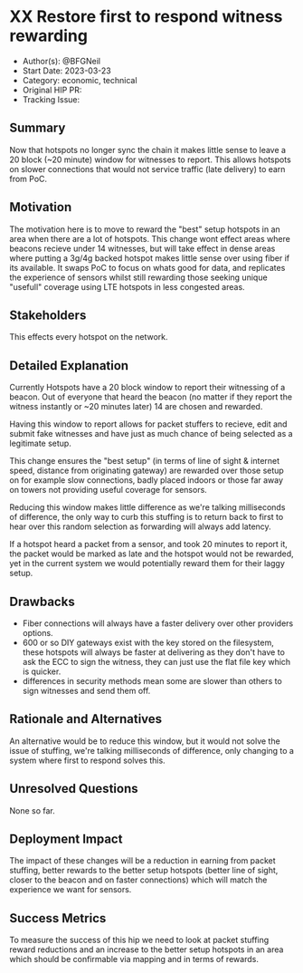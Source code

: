 # XX Restore first to respond witness rewarding

- Author(s): @BFGNeil
- Start Date: 2023-03-23 <!-- fill me in with today's date, YYYY-MM-DD -->
- Category: economic, technical
- Original HIP PR: <!-- leave this empty; maintainer will fill in ID of this pull request -->
- Tracking Issue: <!-- leave this empty; maintainer will create a discussion issue -->

## Summary

Now that hotspots no longer sync the chain it makes little sense to leave a 20 block (~20 minute)
window for witnesses to report. This allows hotspots on slower connections that would not service
traffic (late delivery) to earn from PoC.

## Motivation

The motivation here is to move to reward the "best" setup hotspots in an area when there are a lot
of hotspots. This change wont effect areas where beacons recieve under 14 witnesses, but will take
effect in dense areas where putting a 3g/4g backed hotspot makes little sense over using fiber if
its available. It swaps PoC to focus on whats good for data, and replicates the experience of
sensors whilst still rewarding those seeking unique "usefull" coverage using LTE hotspots in less
congested areas.

## Stakeholders

This effects every hotspot on the network.

## Detailed Explanation

Currently Hotspots have a 20 block window to report their witnessing of a beacon. Out of everyone
that heard the beacon (no matter if they report the witness instantly or ~20 minutes later) 14 are
chosen and rewarded.

Having this window to report allows for packet stuffers to recieve, edit and submit fake witnesses
and have just as much chance of being selected as a legitimate setup.

This change ensures the "best setup" (in terms of line of sight & internet speed, distance from
originating gateway) are rewarded over those setup on for example slow connections, badly placed
indoors or those far away on towers not providing useful coverage for sensors.

Reducing this window makes little difference as we're talking milliseconds of difference, the only
way to curb this stuffing is to return back to first to hear over this random selection as
forwarding will always add latency.

If a hotspot heard a packet from a sensor, and took 20 minutes to report it, the packet would be
marked as late and the hotspot would not be rewarded, yet in the current system we would potentially
reward them for their laggy setup.

## Drawbacks

- Fiber connections will always have a faster delivery over other providers options.
- 600 or so DIY gateways exist with the key stored on the filesystem, these hotspots will always be
  faster at delivering as they don't have to ask the ECC to sign the witness, they can just use the
  flat file key which is quicker.
- differences in security methods mean some are slower than others to sign witnesses and send them
  off.

## Rationale and Alternatives

An alternative would be to reduce this window, but it would not solve the issue of stuffing, we're
talking milliseconds of difference, only changing to a system where first to respond solves this.

## Unresolved Questions

None so far.

## Deployment Impact

The impact of these changes will be a reduction in earning from packet stuffing, better rewards to
the better setup hotspots (better line of sight, closer to the beacon and on faster connections)
which will match the experience we want for sensors.

## Success Metrics

To measure the success of this hip we need to look at packet stuffing reward reductions and an
increase to the better setup hotspots in an area which should be confirmable via mapping and in
terms of rewards.
